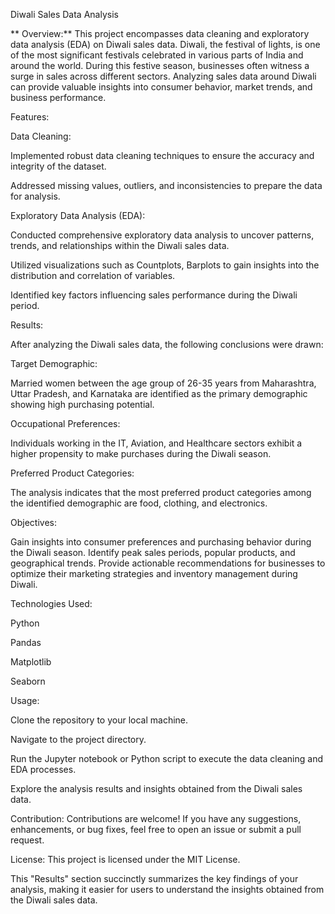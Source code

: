 Diwali Sales Data Analysis

** Overview:**
This project encompasses data cleaning and exploratory data analysis (EDA) on Diwali sales data. Diwali, the festival of lights, is one of the most significant festivals celebrated in various parts of India and around the world. During this festive season, businesses often witness a surge in sales across different sectors. Analyzing sales data around Diwali can provide valuable insights into consumer behavior, market trends, and business performance.

Features:

Data Cleaning:

Implemented robust data cleaning techniques to ensure the accuracy and integrity of the dataset.

Addressed missing values, outliers, and inconsistencies to prepare the data for analysis.

Exploratory Data Analysis (EDA):

Conducted comprehensive exploratory data analysis to uncover patterns, trends, and relationships within the Diwali sales data.

Utilized visualizations such as Countplots, Barplots to gain insights into the distribution and correlation of variables.

Identified key factors influencing sales performance during the Diwali period.

Results:

After analyzing the Diwali sales data, the following conclusions were drawn:

Target Demographic:

Married women between the age group of 26-35 years from Maharashtra, Uttar Pradesh, and Karnataka are identified as the primary demographic showing high purchasing potential.

Occupational Preferences:

Individuals working in the IT, Aviation, and Healthcare sectors exhibit a higher propensity to make purchases during the Diwali season.

Preferred Product Categories:

The analysis indicates that the most preferred product categories among the identified demographic are food, clothing, and electronics.

Objectives:

Gain insights into consumer preferences and purchasing behavior during the Diwali season.
Identify peak sales periods, popular products, and geographical trends.
Provide actionable recommendations for businesses to optimize their marketing strategies and inventory management during Diwali.

Technologies Used:

Python

Pandas

Matplotlib

Seaborn

Usage:

Clone the repository to your local machine.

Navigate to the project directory.

Run the Jupyter notebook or Python script to execute the data cleaning and EDA processes.

Explore the analysis results and insights obtained from the Diwali sales data.

Contribution:
Contributions are welcome! If you have any suggestions, enhancements, or bug fixes, feel free to open an issue or submit a pull request.

License:
This project is licensed under the MIT License.

This "Results" section succinctly summarizes the key findings of your analysis, making it easier for users to understand the insights obtained from the Diwali sales data.
